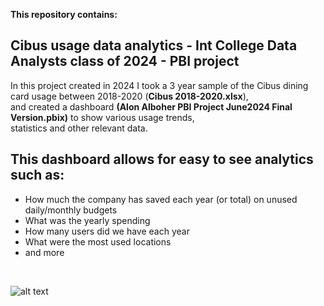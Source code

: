 **This repository contains:**

Cibus usage data analytics - Int College Data Analysts class of 2024 - PBI project
-----------------------------------------------------------------------

In this project created in 2024 I took a 3 year sample of the Cibus dining card usage between 2018-2020 (**Cibus 2018-2020.xlsx**), 
<br>
and created a dashboard **(Alon Alboher PBI Project June2024 Final Version.pbix)** to show various usage trends, 
<br>
statistics and other relevant data.

This dashboard allows for easy to see analytics such as: 
--------------------------------------------------------
* How much the company has saved each year (or total) on unused daily/monthly budgets
* What was the yearly spending
* How many users did we have each year
* What were the most used locations
* and more
<br>

![alt text](https://static.wixstatic.com/media/8e190f_d756b9f59ee94c439c8a50b6c3524f14~mv2.png/v1/fill/w_1480,h_826,al_c,q_90,usm_0.66_1.00_0.01,enc_auto/8e190f_d756b9f59ee94c439c8a50b6c3524f14~mv2.png)
